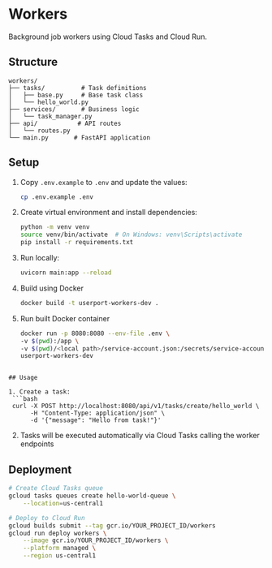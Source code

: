 # Workers

Background job workers using Cloud Tasks and Cloud Run.

## Structure
```
workers/
├── tasks/          # Task definitions
│   ├── base.py     # Base task class
│   └── hello_world.py
├── services/       # Business logic
│   └── task_manager.py
├── api/           # API routes
│   └── routes.py
└── main.py       # FastAPI application
```

## Setup

1. Copy `.env.example` to `.env` and update the values:
   ```bash
   cp .env.example .env
   ```

2. Create virtual environment and install dependencies:
   ```bash
   python -m venv venv
   source venv/bin/activate  # On Windows: venv\Scripts\activate
   pip install -r requirements.txt
   ```

3. Run locally:
   ```bash
   uvicorn main:app --reload
   ```

4. Build using Docker
   ```bash
   docker build -t userport-workers-dev .
   ```

5. Run built Docker container
   ```bash
   docker run -p 8080:8080 --env-file .env \
   -v $(pwd):/app \
   -v $(pwd)/<local path>/service-account.json:/secrets/service-account.json \
   userport-workers-dev
  ```

## Usage

1. Create a task:
   ```bash
   curl -X POST http://localhost:8080/api/v1/tasks/create/hello_world \
        -H "Content-Type: application/json" \
        -d '{"message": "Hello from task!"}'
   ```

2. Tasks will be executed automatically via Cloud Tasks calling the worker endpoints

## Deployment

```bash
# Create Cloud Tasks queue
gcloud tasks queues create hello-world-queue \
    --location=us-central1

# Deploy to Cloud Run
gcloud builds submit --tag gcr.io/YOUR_PROJECT_ID/workers
gcloud run deploy workers \
    --image gcr.io/YOUR_PROJECT_ID/workers \
    --platform managed \
    --region us-central1
```
